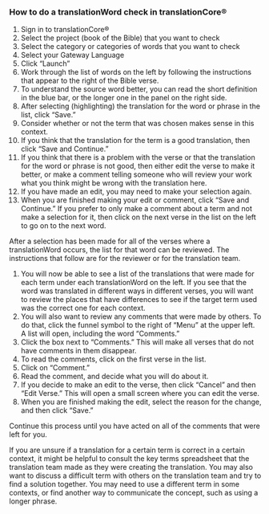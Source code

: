 ### How to do a translationWord check in translationCore®

1. Sign in to translationCore®
1. Select the project (book of the Bible) that you want to check
1. Select the category or categories of words that you want to check
1. Select your Gateway Language
1. Click “Launch”
1. Work through the list of words on the left by following the instructions that appear to the right of the Bible verse.
1. To understand the source word better, you can read the short definition in the blue bar, or the longer one in the panel on the right side.
1. After selecting (highlighting) the translation for the word or phrase in the list, click “Save.”
1. Consider whether or not the term that was chosen makes sense in this context.
1. If you think that the translation for the term is a good translation, then click “Save and Continue.”
1. If you think that there is a problem with the verse or that the translation for the word or phrase is not good, then either edit the verse to make it better, or make a comment telling someone who will review your work what you think might be wrong with the translation here.
1. If you have made an edit, you may need to make your selection again.
1. When you are finished making your edit or comment, click “Save and Continue.” If you prefer to only make a comment about a term and not make a selection for it, then click on the next verse in the list on the left to go on to the next word.

After a selection has been made for all of the verses where a translationWord occurs, the list for that word can be reviewed. The instructions that follow are for the reviewer or for the translation team.

1. You will now be able to see a list of the translations that were made for each term under each translationWord on the left. If you see that the word was translated in different ways in different verses, you will want to review the places that have differences to see if the target term used was the correct one for each context.
1. You will also want to review any comments that were made by others. To do that, click the funnel symbol to the right of “Menu” at the upper left. A list will open, including the word “Comments.”
1. Click the box next to “Comments.” This will make all verses that do not have comments in them disappear.
1. To read the comments, click on the first verse in the list.
1. Click on “Comment.”
1. Read the comment, and decide what you will do about it.
1. If you decide to make an edit to the verse, then click “Cancel” and then “Edit Verse.” This will open a small screen where you can edit the verse.
1. When you are finished making the edit, select the reason for the change, and then click “Save.”

Continue this process until you have acted on all of the comments that were left for you.

If you are unsure if a translation for a certain term is correct in a certain context, it might be helpful to consult the key terms spreadsheet that the translation team made as they were creating the translation. You may also want to discuss a difficult term with others on the translation team and try to find a solution together. You may need to use a different term in some contexts, or find another way to communicate the concept, such as using a longer phrase.
